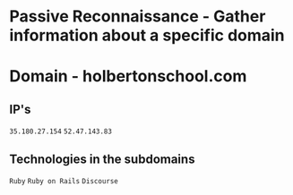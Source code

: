 # Passive Reconnaissance - Gather information about a specific domain

# Domain - holbertonschool.com

## IP's
`35.180.27.154`
`52.47.143.83`

## Technologies in the subdomains
`Ruby`
`Ruby on Rails`
`Discourse`

